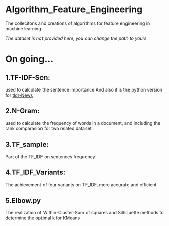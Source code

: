 # Algorithm_Feature_Engineering
The collecitons and creations of algorithms for feature engineering in machine learning

*The dataset is not provided here, you can change the path to yours*

# On going...

## 1.TF-IDF-Sen:
used to calculate the sentence importance
And also it is the python version for [tldr-News](https://hackernoon.com/finding-the-most-important-sentences-using-nlp-tf-idf-3065028897a3)


## 2.N-Gram:
used to calculate the frequency of words in a document, and including the rank comparasion for two related dataset

## 3.TF_sample:
Part of the TF_IDF on sentences frequency

## 4.TF_IDF_Variants:
The achievement of four variants on TF_IDF, more accurate and efficient

## 5.Elbow.py
The realization of Within-Cluster-Sum of squares and Silhouette methods to determine the optimal k for KMeans
